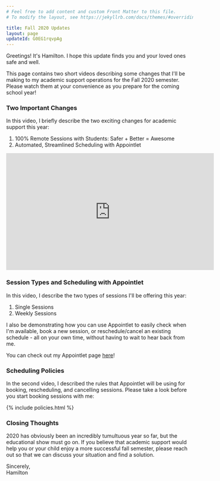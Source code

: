```yaml
---
# Feel free to add content and custom Front Matter to this file.
# To modify the layout, see https://jekyllrb.com/docs/themes/#overriding-theme-defaults

title: Fall 2020 Updates
layout: page
updateId: G0EG1rqvpAg
---
```


Greetings! It's Hamilton. I hope this update finds you and your loved ones safe and well. 

This page contains two short videos describing some changes that I'll be making to my academic support operations for the Fall 2020 semester. Please watch them at your convenience as you prepare for the coming school year!

### Two Important Changes

In this video, I briefly describe the two exciting changes for academic support this year:

1. 100% Remote Sessions with Students: Safer + Better = Awesome
2. Automated, Streamlined Scheduling with Appointlet

<iframe width="560" height="315" src="https://www.youtube.com/embed/G0EG1rqvpAg" frameborder="0" allow="accelerometer; autoplay; encrypted-media; gyroscope; picture-in-picture" allowfullscreen></iframe>


### Session Types and Scheduling with Appointlet

In this video, I describe the two types of sessions I'll be offering this year:

1. Single Sessions
2. Weekly Sessions

I also be demonstrating how you can use Appointlet to easily check when I'm available, book a new session, or reschedule/cancel an existing schedule - all on your own time, without having to wait to hear back from me.

You can check out my Appointlet page [here](http://hamilton.appointlet.com)!

### Scheduling Policies

In the second video, I described the rules that Appointlet will be using for booking, rescheduling, and cancelling sessions. Please take a look before you start booking sessions with me:

{% include policies.html %}


### Closing Thoughts

2020 has obviously been an incredibly tumultuous year so far, but the educational show must go on. If you believe that academic support would help you or your child enjoy a more successful fall semester, please reach out so that we can discuss your situation and find a solution.

Sincerely,<br>
Hamilton

